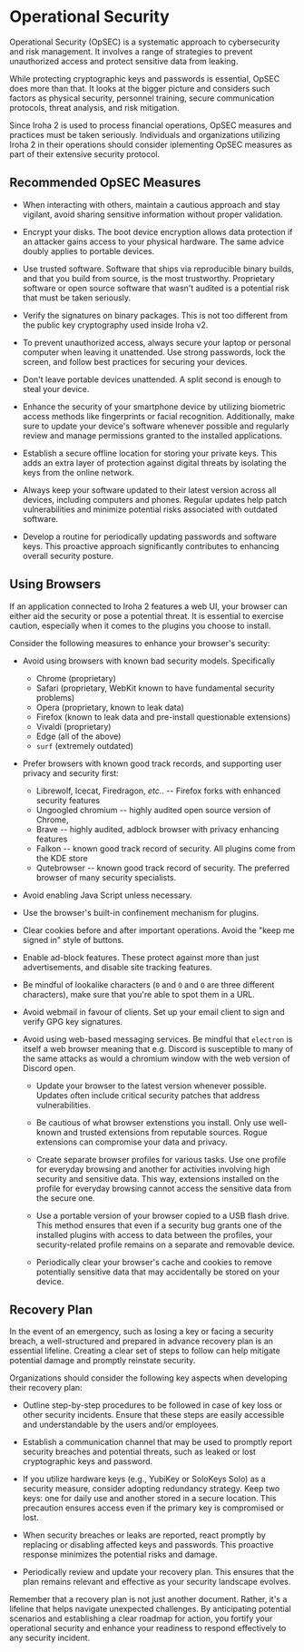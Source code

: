 # Operational Security

Operational Security (OpSEC) is a systematic approach to cybersecurity and risk management. It involves a range of strategies to prevent unauthorized access and protect sensitive data from leaking.

While protecting cryptographic keys and passwords is essential, OpSEC does more than that. It looks at the bigger picture and considers such factors as physical security, personnel training, secure communication protocols, threat analysis, and risk mitigation.

Since Iroha 2 is used to process financial operations, OpSEC measures and practices must be taken seriously. Individuals and organizations utilizing Iroha 2 in their operations should consider iplementing OpSEC measures as part of their extensive security protocol.

## Recommended OpSEC Measures

- When interacting with others, maintain a cautious approach and stay vigilant, avoid sharing sensitive information without proper validation.

- Encrypt your disks. The boot device encryption allows data protection if an attacker gains access to your physical hardware. The same advice doubly applies to portable devices.

- Use trusted software. Software that ships via reproducible binary builds, and that you build from source, is the most trustworthy. Proprietary software or open source software that wasn't audited is a potential risk that must be taken seriously. 

- Verify the signatures on binary packages. This is not too different from the public key cryptography used inside Iroha v2. 

- To prevent unauthorized access, always secure your laptop or personal computer when leaving it unattended. Use strong passwords, lock the screen, and follow best practices for securing your devices.

- Don't leave portable devices unattended. A split second is enough to steal your device. 

- Enhance the security of your smartphone device by utilizing biometric access methods like fingerprints or facial recognition. Additionally, make sure to update your device's software whenever possible and regularly review and manage permissions granted to the installed applications.

- Establish a secure offline location for storing your private keys. This adds an extra layer of protection against digital threats by isolating the keys from the online network.

- Always keep your software updated to their latest version across all devices, including computers and phones. Regular updates help patch vulnerabilities and minimize potential risks associated with outdated software.

- Develop a routine for periodically updating passwords and software keys. This proactive approach significantly contributes to enhancing overall security posture.

## Using Browsers

If an application connected to Iroha 2 features a web UI, your browser can either aid the security or pose a potential threat. It is essential to exercise caution, especially when it comes to the plugins you choose to install.

Consider the following measures to enhance your browser's security:
- Avoid using browsers with known bad security models. Specifically
  * Chrome (proprietary)
  * Safari (proprietary, WebKit known to have fundamental security problems)
  * Opera (proprietary, known to leak data)
  * Firefox (known to leak data and pre-install questionable extensions)
  * Vivaldi (proprietary)
  * Edge (all of the above)
  * `surf` (extremely outdated)
- Prefer browsers with known good track records, and supporting user privacy and security first:
  * Librewolf, Icecat, Firedragon, _etc._.  -- Firefox forks with enhanced security features
  * Ungoogled chromium -- highly audited open source version of Chrome, 
  * Brave -- highly audited, adblock browser with privacy enhancing features
  * Falkon -- known good track record of security. All plugins come from the KDE store
  * Qutebrowser -- known good track record of security. The preferred browser of many security specialists. 
  
- Avoid enabling Java Script unless necessary. 

- Use the browser's built-in confinement mechanism for plugins. 

- Clear cookies before and after important operations. Avoid the "keep me signed in" style of buttons. 

- Enable ad-block features. These protect against more than just advertisements, and disable site tracking features. 

- Be mindful of lookalike characters (`0` and `O` and `О` are three different characters), make sure that you're able to spot them in a URL. 

- Avoid webmail in favour of clients. Set up your email client to sign and verify GPG key signatures. 

- Avoid using web-based messaging services. Be mindful that `electron` is itself a web browser meaning that e.g. Discord is susceptible to many of the same attacks as would a chromium window with the web version of Discord open. 
  - Update your browser to the latest version whenever possible. Updates often include critical security patches that address vulnerabilities.

  - Be cautious of what browser extenstions you install. Only use well-known and trusted extensions from reputable sources. Rogue extensions can compromise your data and privacy.

  - Create separate browser profiles for various tasks. Use one profile for everyday browsing and another for activities involving high security and sensitive data. This way, extensions installed on the profile for everyday browsing cannot access the sensitive data from the secure one.

  - Use a portable version of your browser copied to a USB flash drive. This method ensures that even if a security bug grants one of the installed plugins with access to data between the profiles, your security-related profile remains on a separate and removable device.

  - Periodically clear your browser's cache and cookies to remove potentially sensitive data that may accidentally be stored on your device.

## Recovery Plan

In the event of an emergency, such as losing a key or facing a security breach, a well-structured and prepared in advance recovery plan is an essential lifeline. Creating a clear set of steps to follow can help mitigate potential damage and promptly reinstate security.

Organizations should consider the following key aspects when developing their recovery plan:

  - Outline step-by-step procedures to be followed in case of key loss or other security incidents. Ensure that these steps are easily accessible and understandable by the users and/or employees.

  - Establish a communication channel that may be used to promptly report security breaches and potential threats, such as leaked or lost cryptographic keys and password.

  - If you utilize hardware keys (e.g., YubiKey or SoloKeys Solo) as a security measure, consider adopting redundancy strategy. Keep two keys: one for daily use and another stored in a secure location. This precaution ensures access even if the primary key is compromised or lost.

  - When security breaches or leaks are reported, react promptly by replacing or disabling affected keys and passwords. This proactive response minimizes the potential risks and damage.

  - Periodically review and update your recovery plan. This ensures that the plan remains relevant and effective as your security landscape evolves.

Remember that a recovery plan is not just another document. Rather, it's a lifeline that helps navigate unexpected challenges. By anticipating potential scenarios and establishing a clear roadmap for action, you fortify your operational security and enhance your readiness to respond effectively to any security incident.
